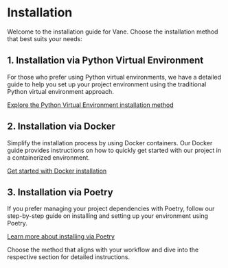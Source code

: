 # Installation

Welcome to the installation guide for Vane. Choose the installation method that best suits your needs:

## 1. Installation via Python Virtual Environment

For those who prefer using Python virtual environments, we have a detailed guide to help you set up your project environment using the traditional Python virtual environment approach.

[Explore the Python Virtual Environment installation method](python_installation.md)

## 2. Installation via Docker

Simplify the installation process by using Docker containers. Our Docker guide provides instructions on how to quickly get started with our project in a containerized environment.

[Get started with Docker installation](docker_installation.md)

## 3. Installation via Poetry

If you prefer managing your project dependencies with Poetry, follow our step-by-step guide on installing and setting up your environment using Poetry.

[Learn more about installing via Poetry](poetry_installation.md)

Choose the method that aligns with your workflow and dive into the respective section for detailed instructions.
